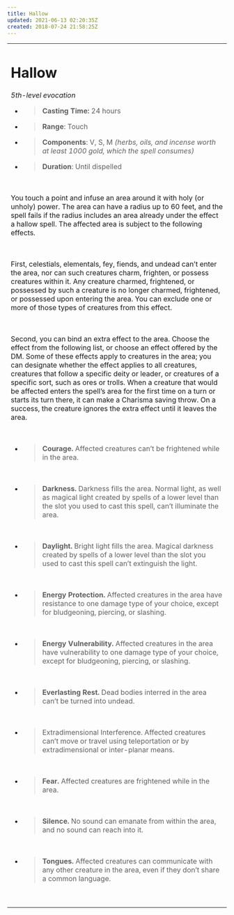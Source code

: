 ```yaml
---
title: Hallow
updated: 2021-06-13 02:20:35Z
created: 2018-07-24 21:58:25Z
---
```


<table><tbody><tr class="odd"><td><h1 id="hallow"><strong>Hallow</strong></h1><p><em>5th-level evocation</em></p><ul><li><blockquote><p><strong>Casting Time:</strong> 24 hours</p></blockquote></li><li><blockquote><p><strong>Range</strong>: Touch</p></blockquote></li><li><blockquote><p><strong>Components</strong>: V, S, M <em>(herbs, oils, and incense worth at least 1000 gold, which the spell consumes)</em></p></blockquote></li><li><blockquote><p><strong>Duration</strong>: Until dispelled</p></blockquote></li></ul><p> </p><p>You touch a point and infuse an area around it with holy (or unholy) power. The area can have a radius up to 60 feet, and the spell fails if the radius includes an area already under the effect a hallow spell. The affected area is subject to the following effects.</p><p> </p><p>First, celestials, elementals, fey, fiends, and undead can’t enter the area, nor can such creatures charm, frighten, or possess creatures within it. Any creature charmed, frightened, or possessed by such a creature is no longer charmed, frightened, or possessed upon entering the area. You can exclude one or more of those types of creatures from this effect.</p><p> </p><p>Second, you can bind an extra effect to the area. Choose the effect from the following list, or choose an effect offered by the DM. Some of these effects apply to creatures in the area; you can designate whether the effect applies to all creatures, creatures that follow a specific deity or leader, or creatures of a specific sort, such as ores or trolls. When a creature that would be affected enters the spell’s area for the first time on a turn or starts its turn there, it can make a Charisma saving throw. On a success, the creature ignores the extra effect until it leaves the area.</p><p> </p><ul><li><blockquote><p><strong>Courage.</strong> Affected creatures can’t be frightened while in the area.</p></blockquote></li></ul><p> </p><ul><li><blockquote><p><strong>Darkness.</strong> Darkness fills the area. Normal light, as well as magical light created by spells of a lower level than the slot you used to cast this spell, can’t illuminate the area.</p></blockquote></li></ul><p> </p><ul><li><blockquote><p><strong>Daylight.</strong> Bright light fills the area. Magical darkness created by spells of a lower level than the slot you used to cast this spell can’t extinguish the light.</p></blockquote></li></ul><p> </p><ul><li><blockquote><p><strong>Energy Protection.</strong> Affected creatures in the area have resistance to one damage type of your choice, except for bludgeoning, piercing, or slashing.</p></blockquote></li></ul><p> </p><ul><li><blockquote><p><strong>Energy Vulnerability.</strong> Affected creatures in the area have vulnerability to one damage type of your choice, except for bludgeoning, piercing, or slashing.</p></blockquote></li></ul><p> </p><ul><li><blockquote><p><strong>Everlasting Rest.</strong> Dead bodies interred in the area can’t be turned into undead.</p></blockquote></li></ul><p> </p><ul><li><blockquote><p>Extradimensional Interference. Affected creatures can’t move or travel using teleportation or by extradimensional or inter-planar means.</p></blockquote></li></ul><p> </p><ul><li><blockquote><p><strong>Fear.</strong> Affected creatures are frightened while in the area.</p></blockquote></li></ul><p> </p><ul><li><blockquote><p><strong>Silence.</strong> No sound can emanate from within the area, and no sound can reach into it.</p></blockquote></li></ul><p> </p><ul><li><blockquote><p><strong>Tongues.</strong> Affected creatures can communicate with any other creature in the area, even if they don’t share a common language.</p></blockquote></li></ul><p> </p></td></tr></tbody></table>